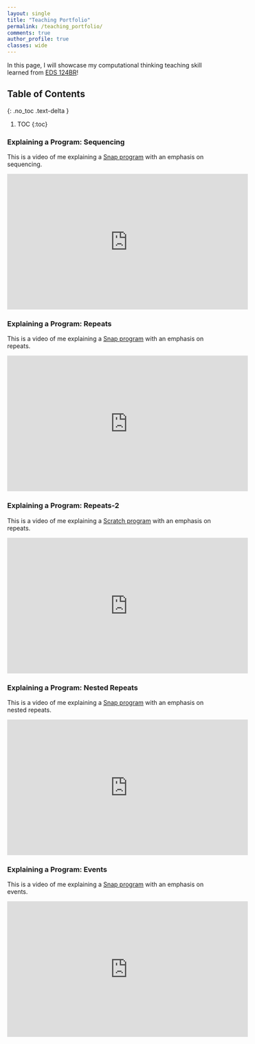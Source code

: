 ```yaml
---
layout: single
title: "Teaching Portfolio"
permalink: /teaching_portfolio/
comments: true
author_profile: true
classes: wide
---
```


In this page, I will showcase my computational thinking teaching skill learned from [EDS 124BR](https://sites.google.com/ucsd.edu/eds-124br/home?pli=1)!

## Table of Contents
{: .no_toc .text-delta }

1. TOC
{:toc}

### Explaining a Program: Sequencing

This is a video of me explaining a [Snap program](https://snap.berkeley.edu/project?username=wel019&projectname=WP_Sequencing) with an emphasis on sequencing.

<iframe width="560" height="315" src="https://www.youtube.com/embed/dG4tT8XV77w" title="YouTube video player" frameborder="0" allow="accelerometer; autoplay; clipboard-write; encrypted-media; gyroscope; picture-in-picture; web-share" allowfullscreen></iframe>

### Explaining a Program: Repeats

This is a video of me explaining a [Snap program](https://snap.berkeley.edu/project?username=wel019&projectname=WP_Repeats%2dcustomized) with an emphasis on repeats.

<iframe width="560" height="315" src="https://www.youtube.com/embed/exEdb5XSL2Q" title="YouTube video player" frameborder="0" allow="accelerometer; autoplay; clipboard-write; encrypted-media; gyroscope; picture-in-picture; web-share" allowfullscreen></iframe>

### Explaining a Program: Repeats-2

This is a video of me explaining a [Scratch program](https://scratch.mit.edu/projects/833029587) with an emphasis on repeats.

<iframe width="560" height="315" src="https://www.youtube.com/embed/DiAhX-gIxoQ" title="YouTube video player" frameborder="0" allow="accelerometer; autoplay; clipboard-write; encrypted-media; gyroscope; picture-in-picture; web-share" allowfullscreen></iframe>

### Explaining a Program: Nested Repeats

This is a video of me explaining a [Snap program](https://snap.berkeley.edu/project?username=wel019&projectname=WP_Nested_Repeats) with an emphasis on nested repeats.

<iframe width="560" height="315" src="https://www.youtube.com/embed/tbBNoStc5g0" title="YouTube video player" frameborder="0" allow="accelerometer; autoplay; clipboard-write; encrypted-media; gyroscope; picture-in-picture; web-share" allowfullscreen></iframe>


### Explaining a Program: Events

This is a video of me explaining a [Snap program](https://snap.berkeley.edu/project?username=wel019&projectname=WP_Events) with an emphasis on events.

<iframe width="560" height="315" src="https://www.youtube.com/embed/dSHD0yiYYsY" title="YouTube video player" frameborder="0" allow="accelerometer; autoplay; clipboard-write; encrypted-media; gyroscope; picture-in-picture; web-share" allowfullscreen></iframe>




